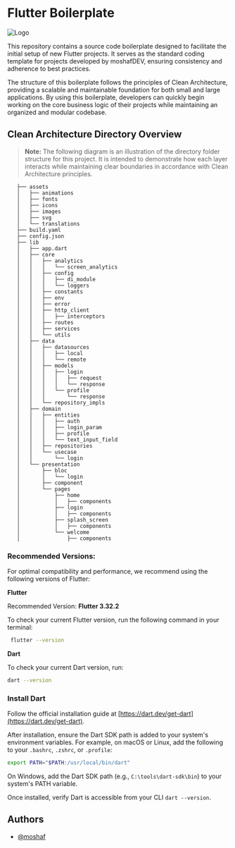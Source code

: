 # Flutter Boilerplate

![Logo](https://avatars.githubusercontent.com/u/153476629?v=4&size=120)

This repository contains a source code boilerplate designed to facilitate the initial setup of new Flutter projects. It serves as the standard coding template for projects developed by moshafDEV, ensuring consistency and adherence to best practices.

The structure of this boilerplate follows the principles of Clean Architecture, providing a scalable and maintainable foundation for both small and large applications. By using this boilerplate, developers can quickly begin working on the core business logic of their projects while maintaining an organized and modular codebase.


## Clean Architecture Directory Overview
> **Note:** The following diagram is an illustration of the directory folder structure for this project. It is intended to demonstrate how each layer interacts while maintaining clear boundaries in accordance with Clean Architecture principles.
   ```
      ├── assets
      │   ├── animations
      │   ├── fonts
      │   ├── icons
      │   ├── images
      │   ├── svg
      │   └── translations
      ├── build.yaml
      ├── config.json
      ├── lib
      │   ├── app.dart
      │   ├── core
      │   │   ├── analytics
      │   │   │   └── screen_analytics
      │   │   ├── config
      │   │   │   ├── di_module
      │   │   │   └── loggers
      │   │   ├── constants
      │   │   ├── env
      │   │   ├── error
      │   │   ├── http_client
      │   │   │   ├── interceptors
      │   │   ├── routes
      │   │   ├── services
      │   │   └── utils
      │   ├── data
      │   │   ├── datasources
      │   │   │   ├── local
      │   │   │   └── remote
      │   │   ├── models
      │   │   │   ├── login
      │   │   │   │   ├── request
      │   │   │   │   └── response
      │   │   │   └── profile
      │   │   │       └── response
      │   │   └── repository_impls
      │   ├── domain
      │   │   ├── entities
      │   │   │   ├── auth
      │   │   │   ├── login_param
      │   │   │   ├── profile
      │   │   │   └── text_input_field
      │   │   ├── repositories
      │   │   └── usecase
      │   │       └── login
      │   └── presentation
      │       ├── bloc
      │       │   └── login
      │       ├── component
      │       └── pages
      │           ├── home
      │           │   ├── components
      │           ├── login
      │           │   ├── components
      │           ├── splash_screen
      │           │   ├── components
      │           └── welcome
      │               ├── components
   ```


### Recommended Versions:

For optimal compatibility and performance, we recommend using the following versions of Flutter:

**Flutter**

Recommended Version: **Flutter 3.32.2**

To check your current Flutter version, run the following command in your terminal:

   ```bash
    flutter --version
   ```
   **Dart**

   To check your current Dart version, run:

   ```bash
   dart --version
   ```

   ### Install Dart

   Follow the official installation guide at [https://dart.dev/get-dart](https://dart.dev/get-dart).

   After installation, ensure the Dart SDK path is added to your system's environment variables. For example, on macOS or Linux, add the following to your `.bashrc`, `.zshrc`, or `.profile`:

   ```bash
   export PATH="$PATH:/usr/local/bin/dart"
   ```

   On Windows, add the Dart SDK path (e.g., `C:\tools\dart-sdk\bin`) to your system's PATH variable.

   Once installed, verify Dart is accessible from your CLI `dart --version`.

## Authors

- [@moshaf](https://github.com/moshafDEV)